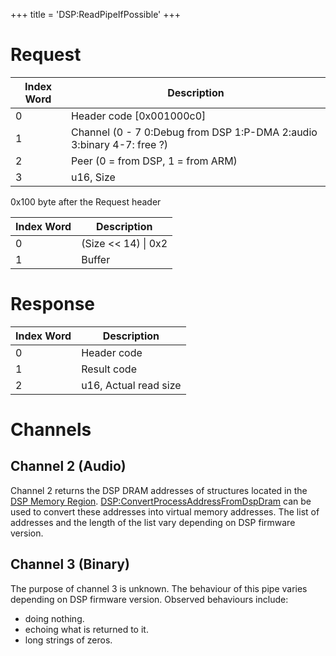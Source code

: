 +++
title = 'DSP:ReadPipeIfPossible'
+++

# Request

| Index Word | Description                                                           |
|------------|-----------------------------------------------------------------------|
| 0          | Header code \[0x001000c0\]                                            |
| 1          | Channel (0 - 7 0:Debug from DSP 1:P-DMA 2:audio 3:binary 4-7: free ?) |
| 2          | Peer (0 = from DSP, 1 = from ARM)                                     |
| 3          | u16, Size                                                             |

0x100 byte after the Request header

| Index Word | Description           |
|------------|-----------------------|
| 0          | (Size \<\< 14) \| 0x2 |
| 1          | Buffer                |

# Response

| Index Word | Description           |
|------------|-----------------------|
| 0          | Header code           |
| 1          | Result code           |
| 2          | u16, Actual read size |

# Channels

## Channel 2 (Audio)

Channel 2 returns the DSP DRAM addresses of structures located in the
[DSP Memory Region](DSP_Memory_Region "wikilink").
[DSP:ConvertProcessAddressFromDspDram](DSP:ConvertProcessAddressFromDspDram "wikilink")
can be used to convert these addresses into virtual memory addresses.
The list of addresses and the length of the list vary depending on DSP
firmware version.

## Channel 3 (Binary)

The purpose of channel 3 is unknown. The behaviour of this pipe varies
depending on DSP firmware version. Observed behaviours include:

- doing nothing.
- echoing what is returned to it.
- long strings of zeros.
